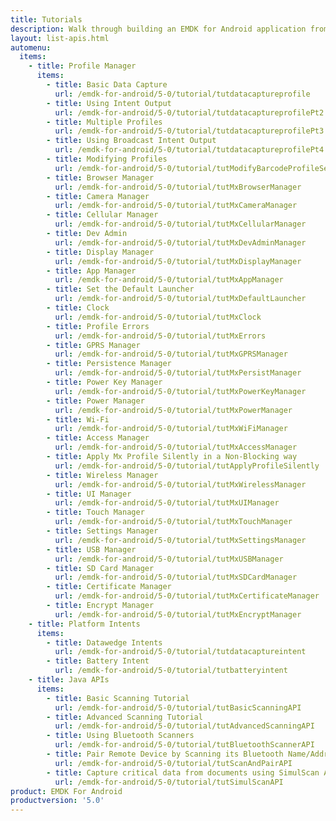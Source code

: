 ```yaml
---
title: Tutorials
description: Walk through building an EMDK for Android application from the ground up with one of the following tutorials. Each tutorial includes step by step instructions and associate code.
layout: list-apis.html
automenu:
  items:
    - title: Profile Manager
      items:
        - title: Basic Data Capture
          url: /emdk-for-android/5-0/tutorial/tutdatacaptureprofile
        - title: Using Intent Output
          url: /emdk-for-android/5-0/tutorial/tutdatacaptureprofilePt2
        - title: Multiple Profiles
          url: /emdk-for-android/5-0/tutorial/tutdatacaptureprofilePt3
        - title: Using Broadcast Intent Output
          url: /emdk-for-android/5-0/tutorial/tutdatacaptureprofilePt4
        - title: Modifying Profiles
          url: /emdk-for-android/5-0/tutorial/tutModifyBarcodeProfileSettings
        - title: Browser Manager
          url: /emdk-for-android/5-0/tutorial/tutMxBrowserManager
        - title: Camera Manager
          url: /emdk-for-android/5-0/tutorial/tutMxCameraManager
        - title: Cellular Manager
          url: /emdk-for-android/5-0/tutorial/tutMxCellularManager
        - title: Dev Admin
          url: /emdk-for-android/5-0/tutorial/tutMxDevAdminManager
        - title: Display Manager
          url: /emdk-for-android/5-0/tutorial/tutMxDisplayManager
        - title: App Manager
          url: /emdk-for-android/5-0/tutorial/tutMxAppManager
        - title: Set the Default Launcher
          url: /emdk-for-android/5-0/tutorial/tutMxDefaultLauncher
        - title: Clock
          url: /emdk-for-android/5-0/tutorial/tutMxClock
        - title: Profile Errors
          url: /emdk-for-android/5-0/tutorial/tutMxErrors
        - title: GPRS Manager
          url: /emdk-for-android/5-0/tutorial/tutMxGPRSManager
        - title: Persistence Manager
          url: /emdk-for-android/5-0/tutorial/tutMxPersistManager
        - title: Power Key Manager
          url: /emdk-for-android/5-0/tutorial/tutMxPowerKeyManager
        - title: Power Manager
          url: /emdk-for-android/5-0/tutorial/tutMxPowerManager
        - title: Wi-Fi
          url: /emdk-for-android/5-0/tutorial/tutMxWiFiManager
        - title: Access Manager
          url: /emdk-for-android/5-0/tutorial/tutMxAccessManager
        - title: Apply Mx Profile Silently in a Non-Blocking way
          url: /emdk-for-android/5-0/tutorial/tutApplyProfileSilently
        - title: Wireless Manager
          url: /emdk-for-android/5-0/tutorial/tutMxWirelessManager
        - title: UI Manager
          url: /emdk-for-android/5-0/tutorial/tutMxUIManager
        - title: Touch Manager
          url: /emdk-for-android/5-0/tutorial/tutMxTouchManager
        - title: Settings Manager
          url: /emdk-for-android/5-0/tutorial/tutMxSettingsManager
        - title: USB Manager
          url: /emdk-for-android/5-0/tutorial/tutMxUSBManager
        - title: SD Card Manager
          url: /emdk-for-android/5-0/tutorial/tutMxSDCardManager
        - title: Certificate Manager
          url: /emdk-for-android/5-0/tutorial/tutMxCertificateManager
        - title: Encrypt Manager
          url: /emdk-for-android/5-0/tutorial/tutMxEncryptManager
    - title: Platform Intents
      items:
        - title: Datawedge Intents
          url: /emdk-for-android/5-0/tutorial/tutdatacaptureintent
        - title: Battery Intent
          url: /emdk-for-android/5-0/tutorial/tutbatteryintent
    - title: Java APIs
      items:
        - title: Basic Scanning Tutorial
          url: /emdk-for-android/5-0/tutorial/tutBasicScanningAPI
        - title: Advanced Scanning Tutorial
          url: /emdk-for-android/5-0/tutorial/tutAdvancedScanningAPI
        - title: Using Bluetooth Scanners
          url: /emdk-for-android/5-0/tutorial/tutBluetoothScannerAPI
        - title: Pair Remote Device by Scanning its Bluetooth Name/Address
          url: /emdk-for-android/5-0/tutorial/tutScanAndPairAPI
        - title: Capture critical data from documents using SimulScan API
          url: /emdk-for-android/5-0/tutorial/tutSimulScanAPI
product: EMDK For Android
productversion: '5.0'
---
```


















